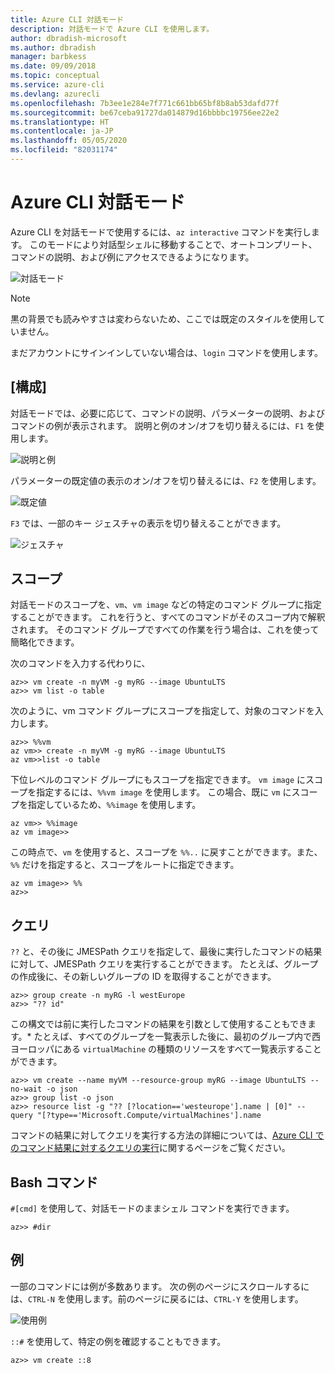```yaml
---
title: Azure CLI 対話モード
description: 対話モードで Azure CLI を使用します。
author: dbradish-microsoft
ms.author: dbradish
manager: barbkess
ms.date: 09/09/2018
ms.topic: conceptual
ms.service: azure-cli
ms.devlang: azurecli
ms.openlocfilehash: 7b3ee1e284e7f771c661bb65bf8b8ab53dafd77f
ms.sourcegitcommit: be67ceba91727da014879d16bbbbc19756ee22e2
ms.translationtype: HT
ms.contentlocale: ja-JP
ms.lasthandoff: 05/05/2020
ms.locfileid: "82031174"
---
```

# <a name="azure-cli-interactive-mode"></a>Azure CLI 対話モード

Azure CLI を対話モードで使用するには、`az interactive` コマンドを実行します。
このモードにより対話型シェルに移動することで、オートコンプリート、コマンドの説明、および例にアクセスできるようになります。

![対話モード](./media/interactive-azure-cli/webapp-create.png)

> [!NOTE]
> 黒の背景でも読みやすさは変わらないため、ここでは既定のスタイルを使用していません。

まだアカウントにサインインしていない場合は、`login` コマンドを使用します。

## <a name="configure"></a>[構成]

対話モードでは、必要に応じて、コマンドの説明、パラメーターの説明、およびコマンドの例が表示されます。
説明と例のオン/オフを切り替えるには、`F1` を使用します。

![説明と例](./media/interactive-azure-cli/descriptions-and-examples.png)

パラメーターの既定値の表示のオン/オフを切り替えるには、`F2` を使用します。

![既定値](./media/interactive-azure-cli/defaults.png)

`F3` では、一部のキー ジェスチャの表示を切り替えることができます。

![ジェスチャ](./media/interactive-azure-cli/gestures.png)

## <a name="scope"></a>スコープ

対話モードのスコープを、`vm`、`vm image` などの特定のコマンド グループに指定することができます。
これを行うと、すべてのコマンドがそのスコープ内で解釈されます。
そのコマンド グループですべての作業を行う場合は、これを使って簡略化できます。

次のコマンドを入力する代わりに、

```azurecli
az>> vm create -n myVM -g myRG --image UbuntuLTS
az>> vm list -o table
```

次のように、vm コマンド グループにスコープを指定して、対象のコマンドを入力します。

```azurecli
az>> %%vm
az vm>> create -n myVM -g myRG --image UbuntuLTS
az vm>>list -o table
```

下位レベルのコマンド グループにもスコープを指定できます。
`vm image` にスコープを指定するには、`%%vm image` を使用します。
この場合、既に `vm` にスコープを指定しているため、`%%image` を使用します。

```azurecli
az vm>> %%image
az vm image>>
```

この時点で、`vm` を使用すると、スコープを `%%..` に戻すことができます。また、`%%` だけを指定すると、スコープをルートに指定できます。

```azurecli
az vm image>> %%
az>>
```

## <a name="query"></a>クエリ

`??` と、その後に JMESPath クエリを指定して、最後に実行したコマンドの結果に対して、JMESPath クエリを実行することができます。
たとえば、グループの作成後に、その新しいグループの ID を取得することができます。

```azurecli
az>> group create -n myRG -l westEurope
az>> "?? id"
```

この構文では前に実行したコマンドの結果を引数として使用することもできます。* たとえば、すべてのグループを一覧表示した後に、最初のグループ内で西ヨーロッパにある `virtualMachine` の種類のリソースをすべて一覧表示することができます。 

```azurecli
az>> vm create --name myVM --resource-group myRG --image UbuntuLTS --no-wait -o json
az>> group list -o json
az>> resource list -g "?? [?location=='westeurope'].name | [0]" --query "[?type=='Microsoft.Compute/virtualMachines'].name
```

コマンドの結果に対してクエリを実行する方法の詳細については、[Azure CLI でのコマンド結果に対するクエリの実行](query-azure-cli.md)に関するページをご覧ください。

## <a name="bash-commands"></a>Bash コマンド

`#[cmd]` を使用して、対話モードのままシェル コマンドを実行できます。

```azurecli
az>> #dir
```

## <a name="examples"></a>例

一部のコマンドには例が多数あります。
次の例のページにスクロールするには、`CTRL-N` を使用します。前のページに戻るには、`CTRL-Y` を使用します。

![使用例](./media/interactive-azure-cli/examples.png)

`::#` を使用して、特定の例を確認することもできます。

```azurecli
az>> vm create ::8
```
